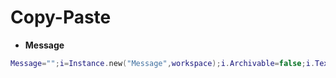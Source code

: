 # Copy-Paste
* **Message**
```lua
Message="";i=Instance.new("Message",workspace);i.Archivable=false;i.Text=Message;game:GetService("Debris"):AddItem(i,string.find(Message," ")/0.5)
```
